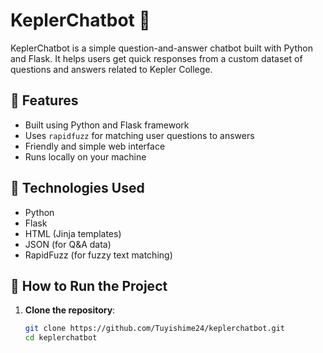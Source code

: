 # KeplerChatbot 🤖

KeplerChatbot is a simple question-and-answer chatbot built with Python and Flask. It helps users get quick responses from a custom dataset of questions and answers related to Kepler College.

## 🌟 Features
- Built using Python and Flask framework
- Uses `rapidfuzz` for matching user questions to answers
- Friendly and simple web interface
- Runs locally on your machine

## 🧰 Technologies Used
- Python
- Flask
- HTML (Jinja templates)
- JSON (for Q&A data)
- RapidFuzz (for fuzzy text matching)

## 🚀 How to Run the Project

1. **Clone the repository**:
   ```bash
   git clone https://github.com/Tuyishime24/keplerchatbot.git
   cd keplerchatbot